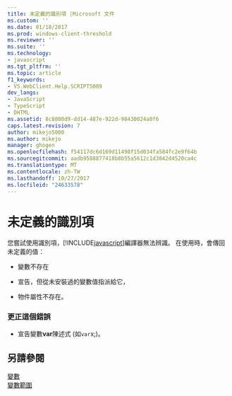 ```yaml
---
title: 未定義的識別項 |Microsoft 文件
ms.custom: ''
ms.date: 01/18/2017
ms.prod: windows-client-threshold
ms.reviewer: ''
ms.suite: ''
ms.technology:
- javascript
ms.tgt_pltfrm: ''
ms.topic: article
f1_keywords:
- VS.WebClient.Help.SCRIPT5009
dev_langs:
- JavaScript
- TypeScript
- DHTML
ms.assetid: 8c8000d9-dd14-487e-922d-98430024a0f6
caps.latest.revision: 7
author: mikejo5000
ms.author: mikejo
manager: ghogen
ms.openlocfilehash: f54117dc6d169d11498f15d034fa584fc2e9f64b
ms.sourcegitcommit: aadb9588877418b8b55a5612c1d3842d4520ca4c
ms.translationtype: MT
ms.contentlocale: zh-TW
ms.lasthandoff: 10/27/2017
ms.locfileid: "24633578"
---
```

# <a name="undefined-identifier"></a>未定義的識別項
您嘗試使用識別項，[!INCLUDE[javascript](../../javascript/includes/javascript-md.md)]編譯器無法辨識。 在使用時，會傳回未定義的值：  
  
-   變數不存在  
  
-   宣告，但從未安裝過的變數值指派給它，  
  
-   物件屬性不存在。  
  
### <a name="to-correct-this-error"></a>更正這個錯誤  
  
-   宣告變數**var**陳述式 (如`var`x;)。  
  
## <a name="see-also"></a>另請參閱  
 [變數](../../javascript/variables-javascript.md)   
 [變數範圍](../../javascript/advanced/variable-scope-javascript.md)